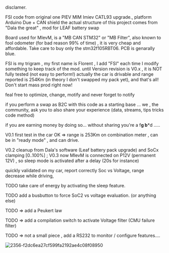 disclamer.

 FSI code from original one PIEV MIM Imiev CATL93 upgrade., platform Arduino Due + CAN shield 
 the actual structure of this project comes from "Dala the great" , mod for LEAF battery swap 

 Board used for MIevM, is a "MB CAN STM32" or "MB Filter", also known to fool odometer (for bad reason 99% of time) , it is very cheap and affordable.
 Take care to buy only the stm32f105RBT06. PCB is genarally blue.
 
 FSI is my trigram , my first name is Florent , I add "FSI" each time I modify something to keep track of the mod.
until Version revision is V0.x , it is NOT fully tested (not easy to perform!) actually the car is drivable and range reported
is 254Km (in theory I don't swapped my pack yet), and that's all! Don't start mass prod right now!

 feal free to optimize, change, motify  and never forget to notify 
 
 if you perform a swap as B2C with this code as a starting base ... we , the community, ask you to also share your experience (data, streams, tips tricks code method)
 
 if you are earning money by doing so... without sharing you're a f**g b***d  ..... 


V0.1 first test in the car OK => range is 253Km on combination meter , can be in "ready mode" , and can drive.

V0.2 cleanup from Dala's software (Leaf battery pack upgrade) and SoCx clamping [0..100%] ; 
V0.3 now MIevM is connected on P12V (permanent 12V) , so sleep mode is activated after a delay (20s for instance)

quickly validated on my car, report correctly Soc vs Voltage, range decrease while driving, 



TODO take care of energy by activating the sleep feature.

TODO add a busbutton to force SoC2 vs voltage evaluation. (or anything else)

TODO => add a Peukert law

TODO => add a compilation switch to activate Voltage filter (CMU failure filter)

TODO => not a small piece , add a RS232 to monitor / configure features.... 


![2356-f2dc6ea27cf599fa2192ae4c08f08950](https://github.com/user-attachments/assets/1103d7ac-ac8a-44a7-8370-22248550f207)

